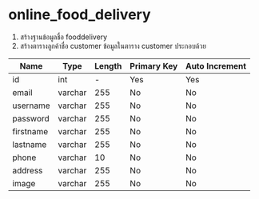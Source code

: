 # online_food_delivery

1. สร้างฐานข้อมูลชื่อ fooddelivery
2. สร้างตารางลูกค้าชื่อ customer
ข้อมูลในตาราง customer ประกอบด้วย

| Name | Type | Length | Primary Key | Auto Increment |
| --- | --- | --- | --- | --- |
| id | int | - | Yes | Yes |
| email | varchar | 255 | No | No |
| username | varchar | 255 | No | No |
| password | varchar | 255 | No | No |
| firstname | varchar | 255 | No | No |
| lastname | varchar | 255 | No | No |
| phone | varchar | 10 | No | No |
| address | varchar | 255 | No | No |
| image | varchar | 255 | No | No |
